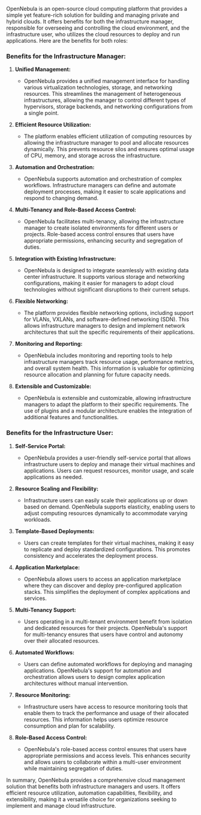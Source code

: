 OpenNebula is an open-source cloud computing platform that provides a simple yet feature-rich solution for building and managing private and hybrid clouds. It offers benefits for both the infrastructure manager, responsible for overseeing and controlling the cloud environment, and the infrastructure user, who utilizes the cloud resources to deploy and run applications. Here are the benefits for both roles:

### Benefits for the Infrastructure Manager:

1. **Unified Management:**
   - OpenNebula provides a unified management interface for handling various virtualization technologies, storage, and networking resources. This streamlines the management of heterogeneous infrastructures, allowing the manager to control different types of hypervisors, storage backends, and networking configurations from a single point.

2. **Efficient Resource Utilization:**
   - The platform enables efficient utilization of computing resources by allowing the infrastructure manager to pool and allocate resources dynamically. This prevents resource silos and ensures optimal usage of CPU, memory, and storage across the infrastructure.

3. **Automation and Orchestration:**
   - OpenNebula supports automation and orchestration of complex workflows. Infrastructure managers can define and automate deployment processes, making it easier to scale applications and respond to changing demand.

4. **Multi-Tenancy and Role-Based Access Control:**
   - OpenNebula facilitates multi-tenancy, allowing the infrastructure manager to create isolated environments for different users or projects. Role-based access control ensures that users have appropriate permissions, enhancing security and segregation of duties.

5. **Integration with Existing Infrastructure:**
   - OpenNebula is designed to integrate seamlessly with existing data center infrastructure. It supports various storage and networking configurations, making it easier for managers to adopt cloud technologies without significant disruptions to their current setups.

6. **Flexible Networking:**
   - The platform provides flexible networking options, including support for VLANs, VXLANs, and software-defined networking (SDN). This allows infrastructure managers to design and implement network architectures that suit the specific requirements of their applications.

7. **Monitoring and Reporting:**
   - OpenNebula includes monitoring and reporting tools to help infrastructure managers track resource usage, performance metrics, and overall system health. This information is valuable for optimizing resource allocation and planning for future capacity needs.

8. **Extensible and Customizable:**
   - OpenNebula is extensible and customizable, allowing infrastructure managers to adapt the platform to their specific requirements. The use of plugins and a modular architecture enables the integration of additional features and functionalities.

### Benefits for the Infrastructure User:

1. **Self-Service Portal:**
   - OpenNebula provides a user-friendly self-service portal that allows infrastructure users to deploy and manage their virtual machines and applications. Users can request resources, monitor usage, and scale applications as needed.

2. **Resource Scaling and Flexibility:**
   - Infrastructure users can easily scale their applications up or down based on demand. OpenNebula supports elasticity, enabling users to adjust computing resources dynamically to accommodate varying workloads.

3. **Template-Based Deployments:**
   - Users can create templates for their virtual machines, making it easy to replicate and deploy standardized configurations. This promotes consistency and accelerates the deployment process.

4. **Application Marketplace:**
   - OpenNebula allows users to access an application marketplace where they can discover and deploy pre-configured application stacks. This simplifies the deployment of complex applications and services.

5. **Multi-Tenancy Support:**
   - Users operating in a multi-tenant environment benefit from isolation and dedicated resources for their projects. OpenNebula's support for multi-tenancy ensures that users have control and autonomy over their allocated resources.

6. **Automated Workflows:**
   - Users can define automated workflows for deploying and managing applications. OpenNebula's support for automation and orchestration allows users to design complex application architectures without manual intervention.

7. **Resource Monitoring:**
   - Infrastructure users have access to resource monitoring tools that enable them to track the performance and usage of their allocated resources. This information helps users optimize resource consumption and plan for scalability.

8. **Role-Based Access Control:**
   - OpenNebula's role-based access control ensures that users have appropriate permissions and access levels. This enhances security and allows users to collaborate within a multi-user environment while maintaining segregation of duties.

In summary, OpenNebula provides a comprehensive cloud management solution that benefits both infrastructure managers and users. It offers efficient resource utilization, automation capabilities, flexibility, and extensibility, making it a versatile choice for organizations seeking to implement and manage cloud infrastructure.
